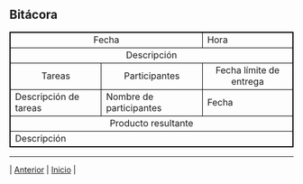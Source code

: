 ## Bitácora

<!DOCTYPE html>
<html>
<head>
	<meta charset="utf-8">
	<title>Bitácora</title>
</head>
<style type="text/css">
	table, th, td {
		border: 1px solid black;
		border-collapse: collapse;
	}
</style>
<body>
<table>
	<tr>
		<td colspan="2" align="center">Fecha</td>
		<td>Hora</td>
	</tr>
	<tr>
		<td colspan="3" align="center">Descripción</td>
	</tr>
	<tr>
		<td align="center">Tareas</td>
		<td align="center">Participantes</td>
		<td align="center">Fecha límite de entrega</td>
	</tr>
	<tr>
		<td>Descripción de tareas</td>
		<td>Nombre de participantes</td>
		<td>Fecha</td>
	</tr>
	<tr>
		<td colspan="3" align="center">Producto resultante</td>
	</tr>
	<tr>
		<td colspan="3">Descripción</td>
	</tr>

</table>
</body>
</html>

























***
| [Anterior](https://github.com/Geovanna-med/Enterate/blob/main/Documentos/Competencias.md "Anterior") 
| [Inicio](https://github.com/Geovanna-med/Enterate "Inicio") |
